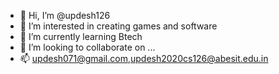 - 👋 Hi, I’m @updesh126
- 👀 I’m interested in creating games and software
- 🌱 I’m currently learning Btech
- 💞️ I’m looking to collaborate on ...
- 📫 updesh071@gmail.com,updesh2020cs126@abesit.edu.in

<!---
updesh126/updesh126 is a ✨ special ✨ repository because its `README.md` (this file) appears on your GitHub profile.
You can click the Preview link to take a look at your changes.
--->
